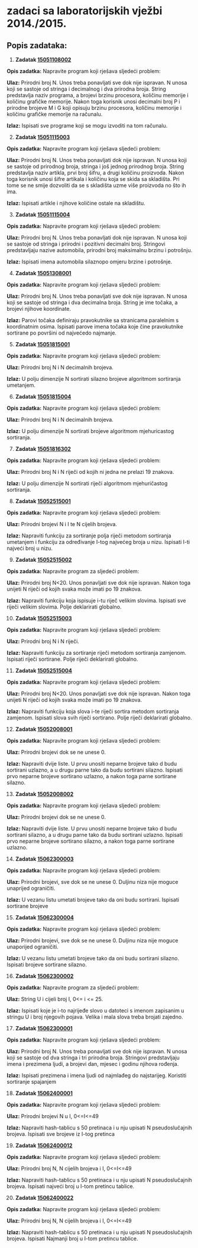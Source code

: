 # zadaci sa laboratorijskih vježbi 2014./2015.

## Popis zadataka:
1. __Zadatak [15051108002](https://github.com/matijabelec/cpp-algorithms/blob/master/prog1-examples/labs/1415/15051108002.cpp)__
  
  __Opis zadatka:__
  Napravite program koji rješava sljedeći problem:
  
  __Ulaz:__ Prirodni broj N. Unos treba ponavljati sve dok nije ispravan. N unosa
  koji se sastoje od stringa i decimalnog i dva prirodna broja. String 
  predstavlja naziv programa, a brojevi brzinu procesora, količinu 
  memorije i količinu grafičke memorije. Nakon toga korisnik unosi 
  decimalni broj P i prirodne brojeve M i G koji opisuju brzinu 
  procesora, količinu memorije i količinu grafičke memorije na računalu.
  
  __Izlaz:__ Ispisati sve programe koji se mogu izvoditi na tom računalu.

2. __Zadatak [15051115003](https://github.com/matijabelec/cpp-algorithms/blob/master/prog1-examples/labs/1415/15051115003.cpp)__

  __Opis zadatka:__
  Napravite program koji rješava sljedeći problem:
  
  __Ulaz:__ Prirodni broj N. Unos treba ponavljati dok nije ispravan. N unosa 
  koji se sastoje od prirodnog broja, stringa i još jednog prirodnog 
  broja. String predstavlja naziv artikla, prvi broj šifru, a drugi 
  količinu proizvoda. Nakon toga korisnik unosi šifre artikala i 
  količinu koja se skida sa skladišta. Pri tome se ne smije dozvoliti 
  da se s skladišta uzme više proizvoda no što ih ima.
  
  __Izlaz:__ Ispisati artikle i njihove količine ostale na skladištu.

3. __Zadatak [15051115004](https://github.com/matijabelec/cpp-algorithms/blob/master/prog1-examples/labs/1415/15051115004.cpp)__

  __Opis zadatka:__
  Napravite program koji rješava sljedeći problem:
  
  __Ulaz:__ Prirodni broj N. Unos treba ponavljati dok nije ispravan. N unosa 
  koji se sastoje od stringa i prirodni i pozitivni decimalni broj. 
  Stringovi predstavljaju nazive automobila, prirodni broj maksimalnu 
  brzinu i potrošnju.
  
  __Izlaz:__ Ispisati imena automobila silaznopo omjeru brzine i potrošnje.

4. __Zadatak [15051308001](https://github.com/matijabelec/cpp-algorithms/blob/master/prog1-examples/labs/1415/15051308001.cpp)__
  
  __Opis zadatka:__
  Napravite program koji rješava sljedeći problem:
  
  __Ulaz:__ Prirodni broj N. Unos treba ponavljati sve dok nije ispravan. N unosa 
  koji se sastoje od stringa i dva decimalna broja. String je ime 
  točaka, a brojevi njihove koordinate.
  
  __Izlaz:__ Parovi točaka definiraju pravokutnike sa stranicama paralelnim s 
  koordinatnim osima. Ispisati parove imena točaka koje čine 
  pravokutnike sortirane po površini od najvećedo najmanje.

5. __Zadatak [15051815001](https://github.com/matijabelec/cpp-algorithms/blob/master/prog1-examples/labs/1415/15051815001.cpp)__
  
  __Opis zadatka:__
  Napravite program koji rješava sljedeći problem:
  
  __Ulaz:__ Prirodni broj N i N decimalnih brojeva.
  
  __Izlaz:__ U polju dimenzije N sortirati silazno brojeve algoritmom sortiranja 
  umetanjem.

6. __Zadatak [15051815004](https://github.com/matijabelec/cpp-algorithms/blob/master/prog1-examples/labs/1415/15051815004.cpp)__
  
  __Opis zadatka:__
  Napravite program koji rješava sljedeći problem:
  
  __Ulaz:__ Prirodni broj N i N decimalnih brojeva.
  
  __Izlaz:__ U polju dimenzije N sortirati brojeve algoritmom mjehuricastog 
  sortiranja.

7. __Zadatak [15051816302](https://github.com/matijabelec/cpp-algorithms/blob/master/prog1-examples/labs/1415/15051816302.cpp)__
  
  __Opis zadatka:__
  Napravite program koji rješava sljedeći problem:
  
  __Ulaz:__ Prirodni broj N i N riječi od kojih ni jedna ne prelazi 19 znakova.
  
  __Izlaz:__ U polju dimenzije N sortirati riječi algoritmom mjehuričastog 
  sortiranja.

8. __Zadatak [15052515001](https://github.com/matijabelec/cpp-algorithms/blob/master/prog1-examples/labs/1415/15052515001.cpp)__
  
  __Opis zadatka:__
  Napravite program koji rješava sljedeći problem:
  
  __Ulaz:__ Prirodni brojevi N i I te N cijelih brojeva.
  
  __Izlaz:__ Napraviti funkciju za sortiranje polja riječi metodom sortiranja 
  umetanjem i funkciju za određivanje I-tog najvećeg broja u nizu. 
  Ispisati I-ti najveći broj u nizu.

9. __Zadatak [15052515002](https://github.com/matijabelec/cpp-algorithms/blob/master/prog1-examples/labs/1415/15052515002.cpp)__
  
  __Opis zadatka:__
  Napravite program za sljedeći problem:
  
  __Ulaz:__ Prirodni broj N<20. Unos ponavljati sve dok nije ispravan. Nakon toga 
  unijeti N riječi od kojih svaka može imati po 19 znakova. 
  
  __Izlaz:__ Napraviti funkciju koja ispisuje i-tu riječ velikim slovima. 
  Ispisati sve riječi velikim slovima. Polje deklarirati globalno.

10. __Zadatak [15052515003](https://github.com/matijabelec/cpp-algorithms/blob/master/prog1-examples/labs/1415/15052515003.cpp)__
  
  __Opis zadatka:__
  Napravite program koji rješava sljedeći problem:
  
  __Ulaz:__ Prirodni broj N i N riječi.
  
  __Izlaz:__ Napraviti funkciju za sortiranje riječi metodom sortiranja 
  zamjenom. Ispisati riječi sortirane. Polje riječi deklarirati 
  globalno.

11. __Zadatak [15052515004](https://github.com/matijabelec/cpp-algorithms/blob/master/prog1-examples/labs/1415/15052515004.cpp)__
  
  __Opis zadatka:__
  Napravite program koji rješava sljedeći problem:
  
  __Ulaz:__ Prirodni broj N<20. Unos ponavljati sve dok nije ispravan. Nakon toga 
  unijeti N riječi od kojih svaka može imati po 19 znakova.
  
  __Izlaz:__ Napraviti funkciju koja slova i-te riječi sortira metodom sortiranja 
  zamjenom. Ispisati slova svih riječi sortirano. Polje riječi 
  deklarirati globalno.

12. __Zadatak [15052008001](https://github.com/matijabelec/cpp-algorithms/blob/master/prog1-examples/labs/1415/15052008001.cpp)__
  
  __Opis zadatka:__
  Napravite program koji rješava sljedeći problem:
  
  __Ulaz:__ Prirodni brojevi dok se ne unese 0.
  
  __Izlaz:__ Napraviti dvije liste. U prvu unositi neparne brojeve tako d budu 
  sortirani uzlazno, a u drugu parne tako da budu sortirani silazno. 
  Ispisati prvo neparne brojeve sortirano uzlazno, a nakon toga parne 
  sortirane silazno.

13. __Zadatak [15052008002](https://github.com/matijabelec/cpp-algorithms/blob/master/prog1-examples/labs/1415/15052008002.cpp)__
  
  __Opis zadatka:__
  Napravite program koji rješava sljedeći problem:
  
  __Ulaz:__ Prirodni brojevi dok se ne unese 0.
  
  __Izlaz:__ Napraviti dvije liste. U prvu unositi neparne brojeve tako d budu 
  sortirani silazno, a u drugu parne tako da budu sortirani uzlazno. 
  Ispisati prvo neparne brojeve sortirano silazno, a nakon toga parne 
  sortirane uzlazno.

14. __Zadatak [15062300003](https://github.com/matijabelec/cpp-algorithms/blob/master/prog1-examples/labs/1415/15062300003.cpp)__
  
  __Opis zadatka:__
  Napravite program koji rješava sljedeći problem:
  
  __Ulaz:__ Prirodni brojevi, sve dok se ne unese 0. Duljinu niza nije moguce
  unaprijed ograničiti.
  
  __Izlaz:__ U vezanu listu umetati brojeve tako da oni budu sortirani. Ispisati
  sortirane brojeve
  
15. __Zadatak [15062300004](https://github.com/matijabelec/cpp-algorithms/blob/master/prog1-examples/labs/1415/15062300004.cpp)__
  
  __Opis zadatka:__
  Napravite program koji rješava sljedeći problem:
  
  __Ulaz:__ Prirodni brojevi, sve dok se ne unese 0. Duljinu niza nije moguce
  unaporijed ograničiti.
  
  __Izlaz:__ U vezanu listu umetati brojeve tako da oni budu sortirani silazno.
  Ispisati brojeve sortirane silazno.

16. __Zadatak [15062300002](https://github.com/matijabelec/cpp-algorithms/blob/master/prog1-examples/labs/1415/15062300002.cpp)__
  
  __Opis zadatka:__
  Napravite program za sljedeći problem:
  
  __Ulaz:__ String U i cijeli broj I, 0<= i <= 25.
  
  __Izlaz:__ Ispisati koje je i-to najrijeđe slovo u datoteci s imenom zapisanim
  u stringu U i broj njegovih pojava. Velika i mala slova treba
  brojati zajedno.

17. __Zadatak [15062300001](https://github.com/matijabelec/cpp-algorithms/blob/master/prog1-examples/labs/1415/15062300001.cpp)__
  
  __Opis zadatka:__
  Napravite program koji rješava sljedeći problem:
  
  __Ulaz:__ Prirodni broj N. Unos treba ponavljati sve dok nije ispravan. N unosa
  koji se sastoje od dva stringa i tri prirodna broja. Stringovi
  predstavljaju imena i prezimena ljudi, a brojevi dan, mjesec i godinu
  njihova rođenja.
  
  __Izlaz:__ Ispisati prezimena i imena ljudi od najmlađeg do najstarijeg.
  Koristiti sortiranje spajanjem

18. __Zadatak [15062400001](https://github.com/matijabelec/cpp-algorithms/blob/master/prog1-examples/labs/1415/15062400001.cpp)__
  
  __Opis zadatka:__
  Napravite program koji rješava sljedeći problem:
  
  __Ulaz:__ Prirodni brojevi N u I, 0<=I<=49
  
  __Izlaz:__ Napraviti hash-tablicu s 50 pretinaca i u nju upisati N
  pseudoslučajnih brojeva. Ispisati sve brojeve iz I-tog pretinca

19. __Zadatak [15062400012](https://github.com/matijabelec/cpp-algorithms/blob/master/prog1-examples/labs/1415/15062400012.cpp)__
  
  __Opis zadatka:__
  Napravite program koji rješava sljedeći problem:
  
  __Ulaz:__ Prirodni broj N, N cijelih brojeva i I, 0<=I<=49
  
  __Izlaz:__ Napraviti hash-tablicu s 50 pretinaca i u nju upisati N
  pseudoslučajnih brojeva. Ispisati najveći broj u I-tom pretincu 
  tablice.

20. __Zadatak [15062400022](https://github.com/matijabelec/cpp-algorithms/blob/master/prog1-examples/labs/1415/15062400022.cpp)__
  
  __Opis zadatka:__
  Napravite program koji rješava sljedeći problem:
  
  __Ulaz:__ Prirodni broj N, N cijelih brojeva i I, 0<=I<=49
  
  __Izlaz:__ Napraviti hash-tablicu s 50 pretinaca i u nju upisati N
  pseudoslučajnih brojeva. Ispisati Najmanji broj u I-tom pretincu 
  tablice.


